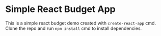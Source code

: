 # Simple React Budget App

This is a simple react budget demo created with `create-react-app` cmd.
Clone the repo and run `npm install` cmd to install dependencies.
